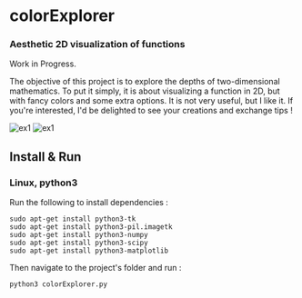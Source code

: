 # colorExplorer
### Aesthetic 2D visualization of functions

Work in Progress.

The objective of this project is to explore the depths of two-dimensional mathematics. To put it simply, it is about visualizing a function in 2D, but with fancy colors and some extra options. It is not very useful, but I like it. If you're interested, I'd be delighted to see your creations and exchange tips ! 

![ex1](https://github.com/CorentinDumery/colorExplorer/blob/master/Images/wavies.png)
![ex1](https://github.com/CorentinDumery/colorExplorer/blob/master/Images/the%20pear%20of%20illusions.png)


## Install & Run
### Linux, python3
Run the following to install dependencies :
``` 
sudo apt-get install python3-tk
sudo apt-get install python3-pil.imagetk
sudo apt-get install python3-numpy
sudo apt-get install python3-scipy
sudo apt-get install python3-matplotlib
```
Then navigate to the project's folder and run :
``` 
python3 colorExplorer.py
```
